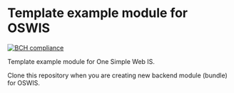 # Template example module for OSWIS

[![BCH compliance](https://bettercodehub.com/edge/badge/zakjakub/oswis-template-example-bundle?branch=master)](https://bettercodehub.com/)

Template example module for One Simple Web IS.
 
Clone this repository when you are creating new backend module (bundle) for OSWIS.

